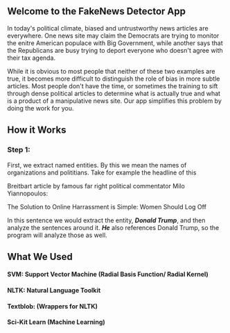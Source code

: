 ## Welcome to the FakeNews Detector App

In today's political climate, biased and untrustworthy news articles are everywhere. One news site may claim the Democrats are trying to monitor the enitre American populace with Big Government, while another says that the Republicans are busy trying to deport everyone who doesn't agree with their tax agenda. 

While it is obvious to most people that neither of these two examples are true, it becomes more difficult to distinguish the role of bias in more subtle articles. Most people don't have the time, or sometimes the training to sift through dense political articles to determine what is actually true and what is a product of a manipulative news site. Our app simplifies this problem by doing the work for you. 

## How it Works

### Step 1:
First, we extract named entities. By this we mean the names of organizations and polititians. Take for example the headline of this

Breitbart article by famous far right political commentator Milo Yiannopoulos:

The Solution to Online Harrassment is Simple: Women Should Log Off

In this sentence we would extract the entity, ***Donald Trump***, and then analyze the sentences around it. ***He*** also references Donald Trump, so the program will analyze those as well.


## What We Used

#### SVM: Support Vector Machine (Radial Basis Function/ Radial Kernel)
#### NLTK: Natural Language Toolkit
#### Textblob: (Wrappers for NLTK)
#### Sci-Kit Learn	(Machine Learning)



